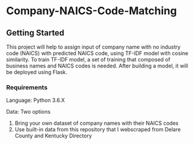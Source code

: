 # Company-NAICS-Code-Matching

## Getting Started
This project will help to assign input of company name with no industry code (NAICS) with predicted NAICS code, using TF-IDF model with cosine similarity. To train TF-IDF model, a set of training that composed of business names and NAICS codes is needed. After building a model, it will be deployed using Flask.

### Requirements
Language: Python 3.6.X

Data: Two options
1. Bring your own dataset of company names with their NAICS codes 
2. Use built-in data from this repository that I webscraped from Delare County and Kentucky Directory
 





